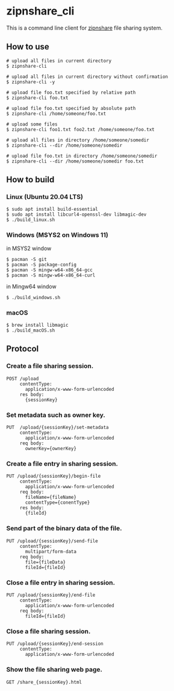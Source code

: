 # zipnshare_cli

This is a command line client for [zipnshare](https://github.com/mitsuji/zipnshare) file sharing system.

## How to use
```
# upload all files in current directory
$ zipnshare-cli

# upload all files in current directory without confirmation
$ zipnshare-cli -y

# upload file foo.txt specified by relative path
$ zipnshare-cli foo.txt

# upload file foo.txt specified by absolute path
$ zipnshare-cli /home/someone/foo.txt

# upload some files
$ zipnshare-cli foo1.txt foo2.txt /home/someone/foo.txt

# upload all files in directory /home/someone/somedir 
$ zipnshare-cli --dir /home/someone/somedir

# upload file foo.txt in directory /home/someone/somedir 
$ zipnshare-cli --dir /home/someone/somedir foo.txt
```	


## How to build

### Linux (Ubuntu 20.04 LTS)
```
$ sudo apt install build-essential
$ sudo apt install libcurl4-openssl-dev libmagic-dev
$ ./build_linux.sh
```

### Windows (MSYS2 on Windows 11)
in MSYS2 window
```
$ pacman -S git
$ pacman -S package-config
$ pacman -S mingw-w64-x86_64-gcc
$ pacman -S mingw-w64-x86_64-curl
```
in Mingw64 window
```
$ ./build_windows.sh
```

### macOS
```
$ brew install libmagic
$ ./build_macOS.sh
```


## Protocol

### Create a file sharing session.
```
POST /upload
     contentType:
       application/x-www-form-urlencoded
     res body:
       {sessionKey}
```

### Set metadata such as owner key.
```
PUT  /upload/{sessionKey}/set-metadata
     contentType:
       application/x-www-form-urlencoded
     req body:
       ownerKey={ownerKey}
```

### Create a file entry in sharing session.
```
PUT /upload/{sessionKey}/begin-file
     contentType:
       application/x-www-form-urlencoded
     req body:
       fileName={fileName}
       contentType={conentType}
     res body:
       {fileId}
```

### Send part of the binary data of the file.
```
PUT /upload/{sessionKey}/send-file
     contentType:
       multipart/form-data
     req body:
       file={fileData}
       fileId={fileId}
```
    
### Close a file entry in sharing session.
```
PUT /upload/{sessionKey}/end-file
     contentType:
       application/x-www-form-urlencoded
     req body:
       fileId={fileId}
```
    
### Close a file sharing session.
```
PUT /upload/{sessionKey}/end-session
     contentType:
       application/x-www-form-urlencoded
```

### Show the file sharing web page.
```
GET /share_{sessionKey}.html
```
